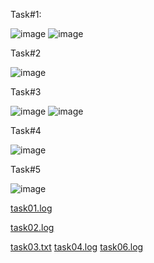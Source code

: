 Task#1:

![image](https://user-images.githubusercontent.com/123716761/217037191-fbd27317-3e79-4eaf-94cf-29836c6940d3.png)
![image](https://user-images.githubusercontent.com/123716761/217037272-c00f0431-5086-4a48-b08e-1019bc7f9670.png)


Task#2

![image](https://user-images.githubusercontent.com/123716761/217038505-bbc69e76-fae3-46a2-a097-be820259dc3b.png)


Task#3

![image](https://user-images.githubusercontent.com/123716761/217040258-5bd09dd9-4094-4eba-8f0c-bc3985ad872d.png)
![image](https://user-images.githubusercontent.com/123716761/217040062-011fa66a-6b6a-4672-9123-65de3c1a9cda.png)

Task#4

![image](https://user-images.githubusercontent.com/123716761/217044257-eb331233-894b-4055-bdc7-51c0dde56838.png)


Task#5

![image](https://user-images.githubusercontent.com/123716761/217045021-ac5dbc5c-cbb4-42df-a6e0-fd86722c1e5f.png)

[task01.log](https://github.com/amnamudabbir/OsLabSpr23/files/10667819/task01.log)

[task02.log](https://github.com/amnamudabbir/OsLabSpr23/files/10667820/task02.log)

[task03.txt](https://github.com/amnamudabbir/OsLabSpr23/files/10667822/task03.txt)
[task04.log](https://github.com/amnamudabbir/OsLabSpr23/files/10667823/task04.log)
[task06.log](https://github.com/amnamudabbir/OsLabSpr23/files/10667828/task06.log)
